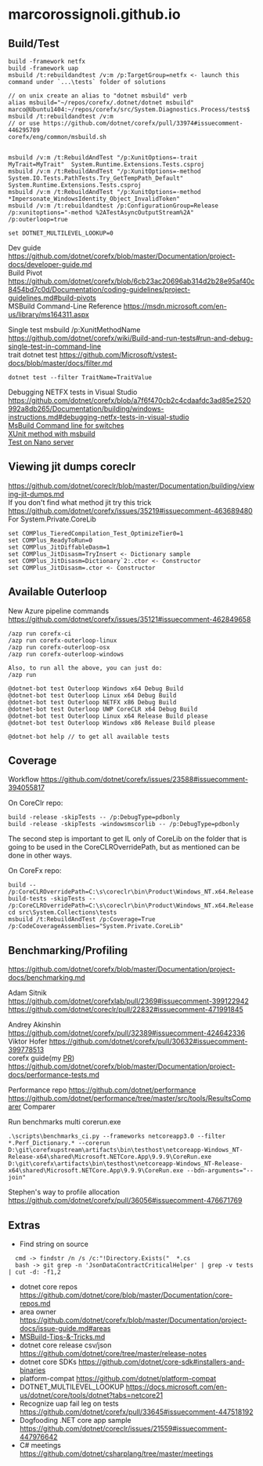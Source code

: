 # marcorossignoli.github.io

## Build/Test
```
build -framework netfx
build -framework uap  
msbuild /t:rebuildandtest /v:m /p:TargetGroup=netfx <- launch this command under `...\tests` folder of solutions

// on unix create an alias to "dotnet msbuild" verb
alias msbuild="~/repos/corefx/.dotnet/dotnet msbuild"
marco@Ubuntu1404:~/repos/corefx/src/System.Diagnostics.Process/tests$ msbuild /t:rebuildandtest /v:m
// or use https://github.com/dotnet/corefx/pull/33974#issuecomment-446295789
corefx/eng/common/msbuild.sh


msbuild /v:m /t:RebuildAndTest "/p:XunitOptions=-trait MyTrait=MyTrait"  System.Runtime.Extensions.Tests.csproj
msbuild /v:m /t:RebuildAndTest "/p:XunitOptions=-method System.IO.Tests.PathTests.Try_GetTempPath_Default"  System.Runtime.Extensions.Tests.csproj  
msbuild /v:m /t:RebuildAndTest "/p:XunitOptions=-method *Impersonate_WindowsIdentity_Object_InvalidToken"  
msbuild /v:m /t:rebuildandtest /p:ConfigurationGroup=Release /p:xunitoptions="-method %2ATestAsyncOutputStream%2A" /p:outerloop=true

set DOTNET_MULTILEVEL_LOOKUP=0
```
Dev guide https://github.com/dotnet/corefx/blob/master/Documentation/project-docs/developer-guide.md  
Build Pivot https://github.com/dotnet/corefx/blob/6cb23ac20696ab314d2b28e95af40c8454bd7c0d/Documentation/coding-guidelines/project-guidelines.md#build-pivots  
MSBuild Command-Line Reference https://msdn.microsoft.com/en-us/library/ms164311.aspx  

Single test msbuild /p:XunitMethodName https://github.com/dotnet/corefx/wiki/Build-and-run-tests#run-and-debug-single-test-in-command-line  
trait dotnet test https://github.com/Microsoft/vstest-docs/blob/master/docs/filter.md  
```
dotnet test --filter TraitName=TraitValue
```
Debugging NETFX tests in Visual Studio https://github.com/dotnet/corefx/blob/a7f6f470cb2c4cdaafdc3ad85e2520992a8db265/Documentation/building/windows-instructions.md#debugging-netfx-tests-in-visual-studio  
[MsBuild Command line for switches](https://msdn.microsoft.com/en-us/library/ms164311.aspx)  
[XUnit method with msbuild](https://github.com/dotnet/buildtools/blob/master/Documentation/test-targets-usage.md#run-a-single-xunit-method)   
[Test on Nano server](https://github.com/dotnet/corefx/pull/33645#issuecomment-442546012)  
## Viewing jit dumps coreclr 
https://github.com/dotnet/coreclr/blob/master/Documentation/building/viewing-jit-dumps.md  
If you don't find what method jit try this trick https://github.com/dotnet/corefx/issues/35219#issuecomment-463689480  
For System.Private.CoreLib
```
set COMPlus_TieredCompilation_Test_OptimizeTier0=1
set COMPlus_ReadyToRun=0
set COMPlus_JitDiffableDasm=1  
set COMPlus_JitDisasm=TryInsert <- Dictionary sample
set COMPlus_JitDisasm=Dictionary`2:.ctor <- Constructor
set COMPlus_JitDisasm=.ctor <- Constructor
```


## Available Outerloop
New Azure pipeline commands https://github.com/dotnet/corefx/issues/35121#issuecomment-462849658  
```
/azp run corefx-ci
/azp run corefx-outerloop-linux
/azp run corefx-outerloop-osx
/azp run corefx-outerloop-windows

Also, to run all the above, you can just do:
/azp run

@dotnet-bot test Outerloop Windows x64 Debug Build
@dotnet-bot test Outerloop Linux x64 Debug Build
@dotnet-bot test Outerloop NETFX x86 Debug Build
@dotnet-bot test Outerloop UWP CoreCLR x64 Debug Build
@dotnet-bot test Outerloop Linux x64 Release Build please
@dotnet-bot test Outerloop Windows x86 Release Build please

@dotnet-bot help // to get all available tests
```

## Coverage

Workflow https://github.com/dotnet/corefx/issues/23588#issuecomment-394055817

On CoreClr repo:
```
build -release -skipTests -- /p:DebugType=pdbonly
build -release -skipTests -windowsmscorlib -- /p:DebugType=pdbonly
```

The second step is important to get IL only of CoreLib on the folder that is going to be used in the CoreCLROverridePath, but as mentioned can be done in other ways.

On CoreFx repo:
```
build -- /p:CoreCLROverridePath=C:\s\coreclr\bin\Product\Windows_NT.x64.Release
build-tests -skipTests -- /p:CoreCLROverridePath=C:\s\coreclr\bin\Product\Windows_NT.x64.Release
cd src\System.Collections\tests
msbuild /t:RebuildAndTest /p:Coverage=True /p:CodeCoverageAssemblies="System.Private.CoreLib"
```

## Benchmarking/Profiling

https://github.com/dotnet/corefx/blob/master/Documentation/project-docs/benchmarking.md  

Adam Sitnik  
https://github.com/dotnet/corefxlab/pull/2369#issuecomment-399122942  
https://github.com/dotnet/coreclr/pull/22832#issuecomment-471991845  

Andrey Akinshin https://github.com/dotnet/corefx/pull/32389#issuecomment-424642336  
Viktor Hofer https://github.com/dotnet/corefx/pull/30632#issuecomment-399778513  
corefx guide(my [PR](https://github.com/dotnet/coreclr/pull/18524#issuecomment-398237008)) https://github.com/dotnet/corefx/blob/master/Documentation/project-docs/performance-tests.md  

Performance repo https://github.com/dotnet/performance  
https://github.com/dotnet/performance/tree/master/src/tools/ResultsComparer Comparer  

Run benchmarks multi corerun.exe
```
.\scripts\benchmarks_ci.py --frameworks netcoreapp3.0 --filter *.Perf_Dictionary.* --corerun D:\git\corefxupstream\artifacts\bin\testhost\netcoreapp-Windows_NT-Release-x64\shared\Microsoft.NETCore.App\9.9.9\CoreRun.exe D:\git\corefx\artifacts\bin\testhost\netcoreapp-Windows_NT-Release-x64\shared\Microsoft.NETCore.App\9.9.9\CoreRun.exe --bdn-arguments="--join"
```

Stephen's way to profile allocation https://github.com/dotnet/corefx/pull/36056#issuecomment-476671769  

## Extras

* Find string on source
```
  cmd -> findstr /n /s /c:"!Directory.Exists("  *.cs  
  bash -> git grep -n 'JsonDataContractCriticalHelper' | grep -v tests | cut -d: -f1,2 
```

* dotnet core repos https://github.com/dotnet/core/blob/master/Documentation/core-repos.md
* area owner https://github.com/dotnet/corefx/blob/master/Documentation/project-docs/issue-guide.md#areas
* [MSBuild-Tips-&-Tricks.md](https://github.com/Microsoft/msbuild/blob/b657647d2e6f4ed20ce6cb3201a55ee02f09c062/documentation/wiki/MSBuild-Tips-%26-Tricks.md)
* dotnet core release csv/json https://github.com/dotnet/core/tree/master/release-notes
* dotnet core SDKs https://github.com/dotnet/core-sdk#installers-and-binaries  
* platform-compat https://github.com/dotnet/platform-compat  
* DOTNET_MULTILEVEL_LOOKUP https://docs.microsoft.com/en-us/dotnet/core/tools/dotnet?tabs=netcore21  
* Recognize uap fail leg on tests https://github.com/dotnet/corefx/pull/33645#issuecomment-447518192  
* Dogfooding .NET core app sample https://github.com/dotnet/coreclr/issues/21559#issuecomment-447976642  
* C# meetings https://github.com/dotnet/csharplang/tree/master/meetings  
